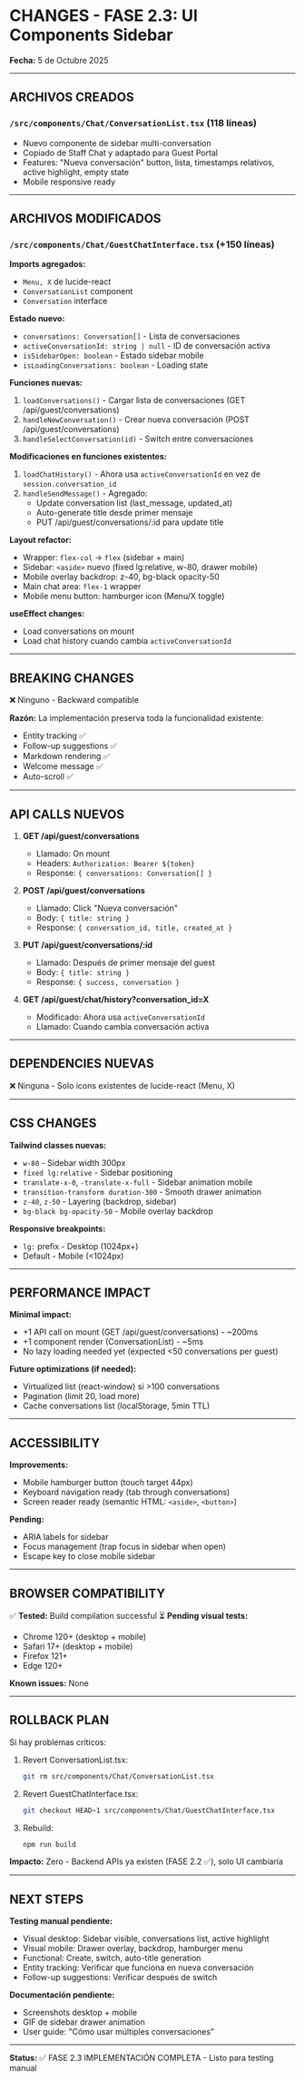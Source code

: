 # CHANGES - FASE 2.3: UI Components Sidebar

**Fecha:** 5 de Octubre 2025

---

## ARCHIVOS CREADOS

### `/src/components/Chat/ConversationList.tsx` (118 líneas)
- Nuevo componente de sidebar multi-conversation
- Copiado de Staff Chat y adaptado para Guest Portal
- Features: "Nueva conversación" button, lista, timestamps relativos, active highlight, empty state
- Mobile responsive ready

---

## ARCHIVOS MODIFICADOS

### `/src/components/Chat/GuestChatInterface.tsx` (+150 líneas)

**Imports agregados:**
- `Menu, X` de lucide-react
- `ConversationList` component
- `Conversation` interface

**Estado nuevo:**
- `conversations: Conversation[]` - Lista de conversaciones
- `activeConversationId: string | null` - ID de conversación activa
- `isSidebarOpen: boolean` - Estado sidebar mobile
- `isLoadingConversations: boolean` - Loading state

**Funciones nuevas:**
1. `loadConversations()` - Cargar lista de conversaciones (GET /api/guest/conversations)
2. `handleNewConversation()` - Crear nueva conversación (POST /api/guest/conversations)
3. `handleSelectConversation(id)` - Switch entre conversaciones

**Modificaciones en funciones existentes:**
1. `loadChatHistory()` - Ahora usa `activeConversationId` en vez de `session.conversation_id`
2. `handleSendMessage()` - Agregado:
   - Update conversation list (last_message, updated_at)
   - Auto-generate title desde primer mensaje
   - PUT /api/guest/conversations/:id para update title

**Layout refactor:**
- Wrapper: `flex-col` → `flex` (sidebar + main)
- Sidebar: `<aside>` nuevo (fixed lg:relative, w-80, drawer mobile)
- Mobile overlay backdrop: z-40, bg-black opacity-50
- Main chat area: `flex-1` wrapper
- Mobile menu button: hamburger icon (Menu/X toggle)

**useEffect changes:**
- Load conversations on mount
- Load chat history cuando cambia `activeConversationId`

---

## BREAKING CHANGES

❌ Ninguno - Backward compatible

**Razón:** La implementación preserva toda la funcionalidad existente:
- Entity tracking ✅
- Follow-up suggestions ✅
- Markdown rendering ✅
- Welcome message ✅
- Auto-scroll ✅

---

## API CALLS NUEVOS

1. **GET /api/guest/conversations**
   - Llamado: On mount
   - Headers: `Authorization: Bearer ${token}`
   - Response: `{ conversations: Conversation[] }`

2. **POST /api/guest/conversations**
   - Llamado: Click "Nueva conversación"
   - Body: `{ title: string }`
   - Response: `{ conversation_id, title, created_at }`

3. **PUT /api/guest/conversations/:id**
   - Llamado: Después de primer mensaje del guest
   - Body: `{ title: string }`
   - Response: `{ success, conversation }`

4. **GET /api/guest/chat/history?conversation_id=X**
   - Modificado: Ahora usa `activeConversationId`
   - Llamado: Cuando cambia conversación activa

---

## DEPENDENCIES NUEVAS

❌ Ninguna - Solo icons existentes de lucide-react (Menu, X)

---

## CSS CHANGES

**Tailwind classes nuevas:**
- `w-80` - Sidebar width 300px
- `fixed lg:relative` - Sidebar positioning
- `translate-x-0`, `-translate-x-full` - Sidebar animation mobile
- `transition-transform duration-300` - Smooth drawer animation
- `z-40`, `z-50` - Layering (backdrop, sidebar)
- `bg-black bg-opacity-50` - Mobile overlay backdrop

**Responsive breakpoints:**
- `lg:` prefix - Desktop (1024px+)
- Default - Mobile (<1024px)

---

## PERFORMANCE IMPACT

**Minimal impact:**
- +1 API call on mount (GET /api/guest/conversations) - ~200ms
- +1 component render (ConversationList) - ~5ms
- No lazy loading needed yet (expected <50 conversations per guest)

**Future optimizations (if needed):**
- Virtualized list (react-window) si >100 conversations
- Pagination (limit 20, load more)
- Cache conversations list (localStorage, 5min TTL)

---

## ACCESSIBILITY

**Improvements:**
- Mobile hamburger button (touch target 44px)
- Keyboard navigation ready (tab through conversations)
- Screen reader ready (semantic HTML: `<aside>`, `<button>`)

**Pending:**
- ARIA labels for sidebar
- Focus management (trap focus in sidebar when open)
- Escape key to close mobile sidebar

---

## BROWSER COMPATIBILITY

✅ **Tested:** Build compilation successful
⏳ **Pending visual tests:**
- Chrome 120+ (desktop + mobile)
- Safari 17+ (desktop + mobile)
- Firefox 121+
- Edge 120+

**Known issues:** None

---

## ROLLBACK PLAN

Si hay problemas críticos:

1. Revert ConversationList.tsx:
   ```bash
   git rm src/components/Chat/ConversationList.tsx
   ```

2. Revert GuestChatInterface.tsx:
   ```bash
   git checkout HEAD~1 src/components/Chat/GuestChatInterface.tsx
   ```

3. Rebuild:
   ```bash
   npm run build
   ```

**Impacto:** Zero - Backend APIs ya existen (FASE 2.2 ✅), solo UI cambiaría

---

## NEXT STEPS

**Testing manual pendiente:**
- Visual desktop: Sidebar visible, conversations list, active highlight
- Visual mobile: Drawer overlay, backdrop, hamburger menu
- Functional: Create, switch, auto-title generation
- Entity tracking: Verificar que funciona en nueva conversación
- Follow-up suggestions: Verificar después de switch

**Documentación pendiente:**
- Screenshots desktop + mobile
- GIF de sidebar drawer animation
- User guide: "Cómo usar múltiples conversaciones"

---

**Status:** ✅ FASE 2.3 IMPLEMENTACIÓN COMPLETA - Listo para testing manual
